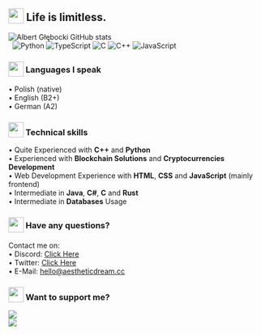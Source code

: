 <!--
      .o8                                      .o8                        
     "888                                     "888                        
 .oooo888   .ooooo.  oooo    ooo          .oooo888   .ooooo.  oooo    ooo 
d88' `888  d88' `88b  `88b..8P'          d88' `888  d88' `88b  `88.  .8'  
888   888  888   888    Y888'    8888888 888   888  888ooo888   `88..8'   
888   888  888   888  .o8"'88b           888   888  888    .o    `888'    
`Y8bod88P" `Y8bod8P' o88'   888o         `Y8bod88P" `Y8bod8P'     `8'     
-->

## <sub><img width="30px" src="https://d3qhp42p4neron.cloudfront.net/ARCHIVE/animated/3.0/GIF/512/butterfly.gif?Expires=1648155124&Signature=HAvAvB2UWGYl7QlKY06mJUnGrSTMNMZxp9mZAOkF1xrrvS~cgEutYuB2KgV5nzAxk9w8NGpfpGbIFjkPA7QCri~WL473KozjgajPf4uxdlq4oWDHOAs77vAvYHMk0v99c0Ynmv8cjUCsCm7WrokwyCxmnl8MSUVikA7Ye8A~qPp8CMu9Fq7nRJblNPqHVJU4VHhB1jbYaqWwRS8s42Q3ovQ6m2BtQZ2ciI7lZ-NDw4aMrKTQKt9DiLLEmFQH1MgP~VCHoqpasGrGH9Sp2uBTbUVIo330VaUUYp3PQd4prKpsDdtAu3SO7L7hEm96bdFtPibDCryqCeXSLUgrwHIvdg__&Key-Pair-Id=APKAIRGCVGOY7DOKYTJA"/></sub> Life is limitless.

![Albert Głębocki GitHub stats](https://github-readme-stats.vercel.app/api?username=dox-dev&show_icons=true&title_color=ffffff&text_color=ffffff&icon_color=ffc0cb&bg_color=0f0f0f&hide_border=1&custom_title=Albert%20Głębocki%20-%20Stats)<br>
&nbsp; ![Python](https://img.shields.io/badge/Python-3776AB?style=flat&logo=python&logoColor=f1b4c2&color=0f0f0f) ![TypeScript](https://img.shields.io/badge/TypeScript-007ACC?style=flat&logo=typescript&logoColor=f1b4c2&color=0f0f0f) ![C](https://img.shields.io/badge/C-00599C?style=flat&logo=c&logoColor=f1b4c2&color=0f0f0f) ![C++](https://img.shields.io/badge/C%2B%2B-00599C?style=flat&logo=c%2B%2B&logoColor=f1b4c2&color=0f0f0f) ![JavaScript](https://img.shields.io/badge/JavaScript-323330?style=flat&logo=javascript&logoColor=f1b4c2&color=0f0f0f)

### <sub><sub><img width="30px" src="https://d3qhp42p4neron.cloudfront.net/ARCHIVE/animated/3.0/GIF/512/eyes.gif?Expires=1648155301&Signature=RSSrz9j1DybTb~O2RDQESXEpw0Pz23JAWxMKZTS6LrX3HcL0aFYKR-yOXmJ40Ft4cimjVdAMgMrAMs6uF2IN9vbc9g7LnZf2OdbuBZuBxm64RjJ~XHOYomR0D22pNdo5DUXsQWYfaM7Zd8AG1qs~rDoY2Ap0bPCQvV9rOFURpCiPc75DCQ4GmvwOGBnvxkfU9wESjSY4y9qUxqQnTu67jcqVsGaUgzp0u2W9Tp-oqyF36PY3jN6K-ClsueBcv2DfviM8QVqIfo7IODwHkgIRPgA4WqrQd0sfoWgMUlfSGbNRGCN71SVpkzHWXQ~apaaw3jPhgobZy4nADp2J9El48w__&Key-Pair-Id=APKAIRGCVGOY7DOKYTJA"/></sub></sub>  Languages I speak
&bull; Polish (native)<br>
&bull; English (B2+)<br>
&bull; German (A2)

### <sub><img width="30px" src="https://d3qhp42p4neron.cloudfront.net/ARCHIVE/animated/3.0/GIF/512/hot_beverage.gif?Expires=1648155306&Signature=KwafjpWua3fYvFoUWqldZsTl1RFVkGueSLIJbv3r3FrAP14y5GnHbGZDT2~arP~X5MZk8ueX2RDOXH1HjD2v4RTLyF1urbp6UVMZo9QR8aBtJ5tUEr3RNrwvJwQCbaEDuECspWo2jdCyZRhmQDDOcfM6sMvN-A6dsWvROt5NZRONiJ9-MsoXcAG9HkhqH2aFGRKzsCVXIhxEx6UHLjmiyn0Pl7xSKnZWYb4EWTvl-Ai6kSUbNEcD~41VT8aewWpvCobcDLnhF3vOB-qhJpfaQCq9JbsN8L2qQEefOUX6ym-HPuFqoUQO1e13UUGv6MAcop4qAWbAgGbLV6UUNH1e1w__&Key-Pair-Id=APKAIRGCVGOY7DOKYTJA"/></sub> Technical skills
&bull; Quite Experienced with **C++** and **Python**<br>
&bull; Experienced with **Blockchain Solutions** and **Cryptocurrencies Development**<br>
&bull; Web Development Experience with **HTML**, **CSS** and **JavaScript** (mainly frontend)<br>
&bull; Intermediate in **Java**, **C#**, **C** and **Rust**<br>
&bull; Intermediate in **Databases** Usage<br>

### <sub><sub><img width="30px" src="https://d3qhp42p4neron.cloudfront.net/ARCHIVE/animated/3.0/GIF/512/handshake.gif?Expires=1648154626&Signature=QA5HK1OeFTpvf9HsnK07uyeQe8ZDWARU-GJBv5I6BdEg3RWuFC3mRuVaV3ziR3ijcq8xl~h5Kc3uTjNmkb8znuE8p7NfrSvlRnz7XEsnWQnAciaYdwUQ0QGaeGq-xKmXrVwrnoGAjvlnnqYX3p93MWwerZ3kbXlGwWS34mKBHhwME3gIYVK1N3mOVFrLuY3zG~7c72In59kuSxJ~OpCsBQOOB7DbF1rgx7KQPunV~~hevjd7nHgmkL~Ng1vtYjaYCFi0qccZt8TTBTkFNyJvnEFNZIXv3o7n4svMe9XfncI8qcL4oLbBF4wJM0t5oj18xXhyAQAzfVv~FFDLlSoBpA__&Key-Pair-Id=APKAIRGCVGOY7DOKYTJA"/></sub></sub> Have any questions?
Contact me on:<br>
&bull;&nbsp;Discord: <a href="https://discordapp.com/users/598511690253860886">Click Here</a><br>
&bull;&nbsp;Twitter: <a href="https://twitter.com/messages/compose?recipient_id=1247822182731919360">Click Here</a><br>
&bull;&nbsp;E-Mail: <a href="mailto:hello@aestheticdream.cc">hello@aestheticdream.cc</a>

### <sub><img width="30px" src="https://d3qhp42p4neron.cloudfront.net/ARCHIVE/animated/3.0/GIF/512/money_with_wings.gif?Expires=1648154866&Signature=VXIqeEyaL5YSuklMuF4rffF~8V~dcDIYeQxknWX1E8OcyaMlsoBg7HapiPtHItBEwQ2qZFWP2PeGGG925IZXR8YCdWCBbCHKe0w21XbGxx5~dkqYs9OrMTAg3-Zey8ofzEbVYDB3G27efCBD6ocjdGBeDQwm~bbCIssQAMoISMA-upgFI3AbdQuwJCzkz62bFW2nKW0KJZPmnaxYICH4d6XpIQLqY~rEeepWEBcIAp14k7ScbFoM~7ujuGtLohKlniIVdkLjUhrHnTfNQjTROoeuguhA4TozMnRFai2xDSby9AYUZuGO5KXax4HIS4z3waHgJ32uRrdPKMlw~M-F0w__&Key-Pair-Id=APKAIRGCVGOY7DOKYTJA"/></sub> Want to support me?
[![](https://i.ibb.co/ZgXXCcR/image.png)](https://www.paypal.com/donate/?hosted_button_id=DEUL7QC4ZZQSJ)<br>
[![](https://i.ibb.co/HCqFgbK/image-1.png)](https://dox-dev.github.io/crypto-donate/)
